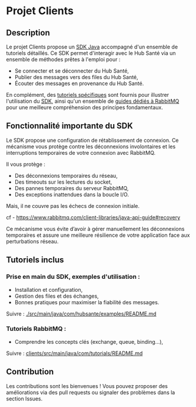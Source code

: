 # Projet Clients

## Description

Le projet Clients propose un [SDK Java](./src/main/java/com/hubsante) accompagné d'un ensemble de tutoriels détaillés. Ce SDK permet d'interagir avec le Hub Santé via un ensemble de méthodes prêtes à l'emploi pour :

- Se connecter et se déconnecter du Hub Santé,
- Publier des messages vers des files du Hub Santé,
- Écouter des messages en provenance du Hub Santé.

En complément, des [tutoriels spécifiques](./src/main/java/com/hubsante/examples/) sont fournis pour illustrer l'utilisation du [SDK](./src/main/java/com/hubsante), ainsi qu'un ensemble de [guides dédiés à RabbitMQ](./src/main/java/com/tutorials/) pour une meilleure compréhension des principes fondamentaux.

## Fonctionnalité importante du SDK

Le SDK propose une configuration de rétablissement de connexion. Ce mécanisme vous protège contre les déconnexions involontaires et les interruptions temporaires de votre connexion avec RabbitMQ.

Il vous protège :

- Des déconnexions temporaires du réseau,
- Des timeouts sur les lectures du socket,
- Des pannes temporaires du serveur RabbitMQ,
- Des exceptions inattendues dans la boucle I/O.

Mais, il ne couvre pas les échecs de connexion initiale.

cf - https://www.rabbitmq.com/client-libraries/java-api-guide#recovery

Ce mécanisme vous évite d’avoir à gérer manuellement les déconnexions temporaires et assure une meilleure résilience de votre application face aux perturbations réseau.

## Tutoriels inclus

### Prise en main du SDK, exemples d'utilisation :

- Installation et configuration,
- Gestion des files et des échanges,
- Bonnes pratiques pour maximiser la fiabilité des messages.

Suivre : [./src/main/java/com/hubsante/examples/README.md](./src/main/java/com/hubsante/examples/README.md)

### Tutoriels RabbitMQ :

- Comprendre les concepts clés (exchange, queue, binding...),

Suivre : [clients/src/main/java/com/tutorials/README.md](./src/main/java/com/tutorials/README.md)

## Contribution

Les contributions sont les bienvenues ! Vous pouvez proposer des améliorations via des pull requests ou signaler des problèmes dans la section Issues.
